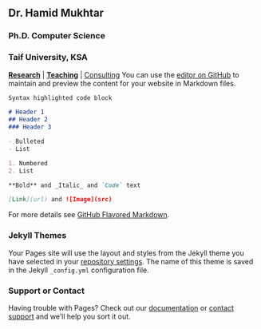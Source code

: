 ## Dr. Hamid Mukhtar
### Ph.D. Computer Science
### Taif University, KSA

[**Research**](./research.md) | [**Teaching**](./teaching.html) | [Consulting](./consulting.md)
You can use the [editor on GitHub](https://github.com/hamidmukhtar/bio/edit/gh-pages/index.md) to maintain and preview the content for your website in Markdown files.

```markdown
Syntax highlighted code block

# Header 1
## Header 2
### Header 3

- Bulleted
- List

1. Numbered
2. List

**Bold** and _Italic_ and `Code` text

[Link](url) and ![Image](src)
```

For more details see [GitHub Flavored Markdown](https://guides.github.com/features/mastering-markdown/).

### Jekyll Themes

Your Pages site will use the layout and styles from the Jekyll theme you have selected in your [repository settings](https://github.com/hamidmukhtar/bio/settings/pages). The name of this theme is saved in the Jekyll `_config.yml` configuration file.

### Support or Contact

Having trouble with Pages? Check out our [documentation](https://docs.github.com/categories/github-pages-basics/) or [contact support](https://support.github.com/contact) and we’ll help you sort it out.
